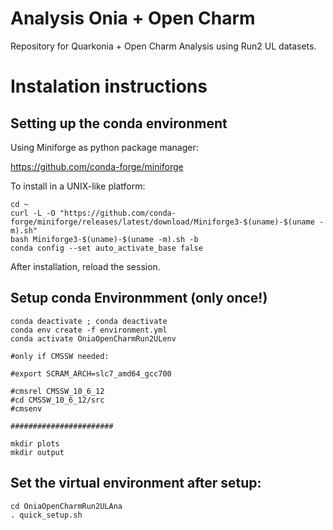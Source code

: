 # Analysis Onia + Open Charm

Repository for Quarkonia + Open Charm Analysis using Run2 UL datasets.

# Instalation instructions

## Setting up the conda environment

Using Miniforge as python package manager:

https://github.com/conda-forge/miniforge

To install in a UNIX-like platform:

```
cd ~
curl -L -O "https://github.com/conda-forge/miniforge/releases/latest/download/Miniforge3-$(uname)-$(uname -m).sh"
bash Miniforge3-$(uname)-$(uname -m).sh -b 
conda config --set auto_activate_base false
```

After installation, reload the session.

## Setup conda Environmment (only once!)

```
conda deactivate ; conda deactivate 
conda env create -f environment.yml
conda activate OniaOpenCharmRun2ULenv

#only if CMSSW needed:

#export SCRAM_ARCH=slc7_amd64_gcc700

#cmsrel CMSSW_10_6_12
#cd CMSSW_10_6_12/src
#cmsenv

#######################

mkdir plots
mkdir output
```

## Set the virtual environment after setup:

```
cd OniaOpenCharmRun2ULAna
. quick_setup.sh
```
